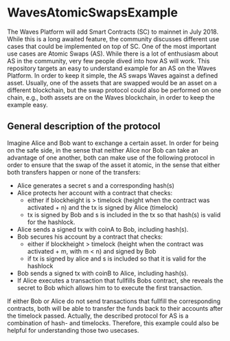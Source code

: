 # WavesAtomicSwapsExample
The Waves Platform will add Smart Contracts (SC) to mainnet in July 2018. While this is a long awaited feature, the
community discusses different use cases that could be implemented on top of SC. One of the most important
use cases are Atomic Swaps (AS). While there is a lot of enthusiasm about AS in the community, very few people dived
into how AS will work. This repository targets an easy to understand example for an AS on the Waves Platform. In order
to keep it simple, the AS swaps Waves against a defined asset. Usually, one of the assets that are swapped would be an
asset on a different blockchain, but the swap protocol could also be performed on one chain, e.g., both assets are
on the Waves blockchain, in order to keep the example easy.

## General description of the protocol
Imagine Alice and Bob want to exchange a certain asset. In order for being on the safe side, in the sense that neither
Alice nor Bob can take an advantage of one another, both can make use of the following protocol in order to ensure that
the swap of the asset it atomic, in the sense that either both transfers happen or none of the transfers:
- Alice generates a secret s and a corresponding hash(s)
- Alice protects her account with a contract that checks:
  - either if blockheight is > timelock (height when the contract was activated + n) and
  the tx is signed by Alice (timelock)
  - tx is signed by Bob and s is included in the tx so that hash(s) is valid for
  the hashlock.
- Alice sends a signed tx with coinA to Bob, including hash(s).
- Bob secures his account by a contract that checks:
  - either if blockheight > timelock (height when the contract was activated + m, with m < n) and
  signed by Bob
  - if tx is signed by alice and s is included so that it is valid for the hashlock
- Bob sends a signed tx with coinB to Alice, including hash(s).
- If Alice executes a transaction that fullfills Bobs contract, she reveals the secret to Bob which allows him to
to execute the first transaction.

If either Bob or Alice do not send transactions that fullfill the corresponding contracts, both will be able to
transfer the funds back to their accounts after the timelock passed. Actually, the described protocol for AS is a
combination of hash- and timelocks. Therefore, this example could also be helpful for understanding those two usecases.
